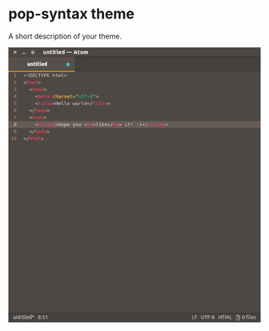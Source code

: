 # pop-syntax theme

A short description of your theme.

![A screenshot of your theme](https://raw.githubusercontent.com/iampepe/pop-syntax/master/syntax.png)
